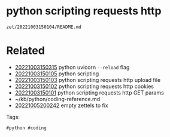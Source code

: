 # python scripting requests http

` zet/20221003150104/README.md `

# Related

- [20221003150315](/zet/20221003150315/README.md) python uvicorn `--reload` flag
- [20221003150105](/zet/20221003150105/README.md) python scripting
- [20221003150103](/zet/20221003150103/README.md) python scripting requests http upload file
- [20221003150102](/zet/20221003150102/README.md) python scripting requests http cookies
- [20221003150101](/zet/20221003150101/README.md) python scripting requests http GET params
- ~/kb/python/coding-reference.md
- [20221005200242](/zet/20221005200242/README.md) empty zettels to fix

Tags:

    #python #coding 
